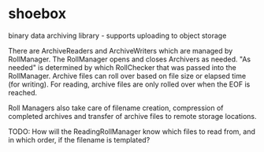 shoebox
=======

binary data archiving library - supports uploading to object storage

There are ArchiveReaders and ArchiveWriters which are managed
by RollManager. The RollManager opens and closes Archivers as
needed. "As needed" is determined by which RollChecker that was
passed into the RollManager. Archive files can roll over based
on file size or elapsed time (for writing). For reading, archive
files are only rolled over when the EOF is reached.

Roll Managers also take care of filename creation, compression
of completed archives and transfer of archive files to remote
storage locations.

TODO: How will the ReadingRollManager know which files to read
from, and in which order, if the filename is templated?
